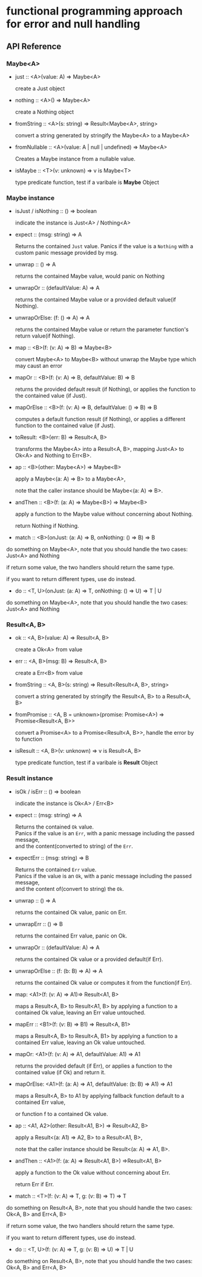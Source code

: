 # functional programming approach for error and null handling

## API Reference

### Maybe\<A>

* just :: \<A>(value: A) => Maybe\<A>

  create a Just object

* nothing :: \<A>() => Maybe\<A>

  create a Nothing object

* fromString :: \<A>(s: string) => Result\<Maybe\<A>, string>

  convert a string generated by stringify the Maybe\<A> to a Maybe\<A>

* fromNullable :: \<A>(value: A | null | undefined) => Maybe\<A>

  Creates a Maybe instance from a nullable value.

* isMaybe :: \<T>(v: unknown) => v is Maybe\<T>

  type predicate function, test if a varibale is **Maybe** Object

### Maybe instance

* isJust / isNothing :: () => boolean

  indicate the instance is Just\<A> / Nothing\<A>

* expect :: (msg: string) => A

  Returns the contained `Just` value. Panics if the value is a `Nothing` with a custom panic message provided by msg.

* unwrap :: () => A

  returns the contained Maybe value, would panic on Nothing

* unwrapOr :: (defaultValue: A) => A

  returns the contained Maybe value or a provided default value(if Nothing).

* unwrapOrElse: (f: () => A) => A

  returns the contained Maybe value or return the parameter function's return value(if Nothing).

* map :: \<B>(f: (v: A) => B) => Maybe\<B>

  convert Maybe\<A> to Maybe\<B> without unwrap the Maybe type which may caust an error

* mapOr :: \<B>(f: (v: A) => B, defaultValue: B) => B

  returns the provided default result (if Nothing), or applies the function to the contained value (if Just).

* mapOrElse :: \<B>(f: (v: A) => B, defaultValue: () => B) => B

  computes a default function result (if Nothing), or applies a different function to the contained value (if Just).

* toResult: \<B>(err: B) => Result\<A, B>

  transforms the Maybe\<A> into a Result\<A, B>, mapping Just\<A> to Ok\<A> and Nothing to Err\<B>.

* ap :: \<B>(other: Maybe\<A>) => Maybe\<B>

  apply a Maybe\<(a: A) => B> to a Maybe\<A>,

  note that the caller instance should be Maybe\<(a: A) => B>.

* andThen :: \<B>(f: (a: A) => Maybe\<B>) => Maybe\<B>

  apply a function to the Maybe value without concerning about Nothing.

  return Nothing if Nothing.

*  match :: \<B>(onJust: (a: A) => B, onNothing: () => B) => B

  do something on Maybe\<A>, note that you should handle the two cases: Just\<A> and Nothing

  if return some value, the two handlers should return the same type.

  if you want to return different types, use do instead.

*  do :: \<T, U>(onJust: (a: A) => T, onNothing: () => U) => T | U

  do something on Maybe\<A>, note that you should handle the two cases: Just\<A> and Nothing

### Result\<A, B>

* ok :: \<A, B>(value: A) => Result\<A, B>

  create a Ok\<A> from value

* err :: \<A, B>(msg: B) => Result\<A, B>

  create a Err\<B> from value

* fromString :: \<A, B>(s: string) => Result\<Result\<A, B>, string>

  convert a string generated by stringify the Result\<A, B> to a Result\<A, B>

* fromPromise :: \<A, B = unknown>(promise: Promise\<A>) => Promise\<Result<A, B>>

  convert a Promise\<A> to a Promise\<Result\<A, B>>, handle the error by to function

* isResult :: \<A, B>(v: unknown) => v is Result\<A, B>

  type predicate function, test if a varibale is **Result** Object

### Result instance

* isOk / isErr :: () => boolean

  indicate the instance is Ok\<A> / Err\<B>

* expect :: (msg: string) => A

  Returns the contained `Ok` value.<br>
  Panics if the value is an `Err`, with a panic message including the passed message,<br>
  and the content(converted to string) of the `Err`.

* expectErr :: (msg: string) => B

  Returns the contained `Err` value.<br>
  Panics if the value is an `Ok`, with a panic message including the passed message,<br>
  and the content of(convert to string) the `Ok`.

* unwrap :: () => A

  returns the contained Ok value, panic on Err.

* unwrapErr :: () => B

  returns the contained Err value, panic on Ok.

* unwrapOr :: (defaultValue: A) => A

  returns the contained Ok value or a provided default(if Err).

* unwrapOrElse :: (f: (b: B) => A) => A

  returns the contained Ok value or computes it from the function(if Err).

* map: \<A1>(f: (v: A) => A1)=> Result\<A1, B>

  maps a Result\<A, B> to Result\<A1, B> by applying a function to a contained Ok value, leaving an Err value untouched.

* mapErr :: \<B1>(f: (v: B) => B1) => Result\<A, B1>

  maps a Result\<A, B> to Result\<A, B1> by applying a function to a contained Err value, leaving an Ok value untouched.

* mapOr: \<A1>(f: (v: A) => A1, defaultValue: A1) => A1

  returns the provided default (if Err), or applies a function to the contained value (if Ok) and return it.

* mapOrElse: \<A1>(f: (a: A) => A1, defaultValue: (b: B) => A1) => A1

  maps a Result\<A, B> to A1 by applying fallback function default to a contained Err value,

  or function f to a contained Ok value.

* ap :: <A1, A2>(other: Result\<A1, B>) => Result\<A2, B>

  apply a Result<(a: A1) => A2, B> to a Result<A1, B>,

  note that the caller instance should be Result<(a: A) => A1, B>.

* andThen :: \<A1>(f: (a: A) => Result\<A1, B>) =>Result\<A1, B>

  apply a function to the Ok value without concerning about Err.

  return Err if Err.

*  match :: \<T>(f: (v: A) => T, g: (v: B) => T) => T

  do something on Result<A, B>, note that you should handle the two cases: Ok\<A, B> and Err\<A, B>

  if return some value, the two handlers should return the same type.

  if you want to return different types, use do instead.

*  do :: \<T, U>(f: (v: A) => T, g: (v: B) => U) => T | U

  do something on Result<A, B>, note that you should handle the two cases: Ok\<A, B> and Err\<A, B>
